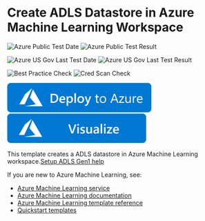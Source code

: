 # Create ADLS Datastore in Azure Machine Learning Workspace

![Azure Public Test Date](https://azurequickstartsservice.blob.core.windows.net/badges/101--machine-learning-datastore-create-adls/PublicLastTestDate.svg)
![Azure Public Test Result](https://azurequickstartsservice.blob.core.windows.net/badges/101--machine-learning-datastore-create-adls/PublicDeployment.svg)

![Azure US Gov Last Test Date](https://azurequickstartsservice.blob.core.windows.net/badges/101--machine-learning-datastore-create-adls/FairfaxLastTestDate.svg)
![Azure US Gov Last Test Result](https://azurequickstartsservice.blob.core.windows.net/badges/101--machine-learning-datastore-create-adls/FairfaxDeployment.svg)

![Best Practice Check](https://azurequickstartsservice.blob.core.windows.net/badges/101--machine-learning-datastore-create-adls/BestPracticeResult.svg)
![Cred Scan Check](https://azurequickstartsservice.blob.core.windows.net/badges/101--machine-learning-datastore-create-adls/CredScanResult.svg)

[![Deploy To Azure](https://raw.githubusercontent.com/Azure/azure-quickstart-templates/master/1-CONTRIBUTION-GUIDE/images/deploytoazure.svg?sanitize=true)](https://portal.azure.com/#create/Microsoft.Template/uri/https%3A%2F%2Fraw.githubusercontent.com%2FAzure%2Fazure-quickstart-templates%2Fmaster%2F101--machine-learning-datastore-create-adls%2Fazuredeploy.json)
[![Visualize](https://raw.githubusercontent.com/Azure/azure-quickstart-templates/master/1-CONTRIBUTION-GUIDE/images/visualizebutton.svg?sanitize=true)](http://armviz.io/#/?load=https%3A%2F%2Fraw.githubusercontent.com%2FAzure%2Fazure-quickstart-templates%2Fmaster%2F101--machine-learning-datastore-create-adls%2Fazuredeploy.json)

This template creates a ADLS datastore in Azure Machine Learning workspace.[Setup ADLS Gen1 help](https://docs.microsoft.com/en-us/azure/data-lake-store/)

If you are new to Azure Machine Learning, see:

- [Azure Machine Learning service](https://azure.microsoft.com/services/machine-learning-service/)
- [Azure Machine Learning documentation](https://docs.microsoft.com/azure/machine-learning/)
- [Azure Machine Learning template reference](https://docs.microsoft.com/azure/templates/microsoft.machinelearningservices/allversions)
- [Quickstart templates](https://azure.microsoft.com/resources/templates/)